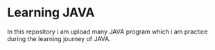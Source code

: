 # Learning JAVA
In this repository i am upload many JAVA program which i am practice during the learning journey of JAVA.
